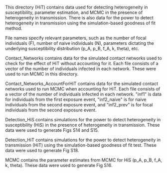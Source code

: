 This directory (HiT) contains data used for detecting heterogeneity in susceptibility, parameter estimation, and MCMC in the presence of heterogeneity in transmission. There is also data for the power to detect heterogeneity in transmission using the simulation-based goodness of fit method.

File names specify relevant parameters, such as the number of focal individuals (F), number of naive individuals (N), parameters dictating the underlying susceptibility distribution (p_A, p_B, f_A, k, theta), etc.

Contact_Networks contains data for the simulated contact networks used to check for the effect of HiT without accounting for it. Each file consists of a vector of the number of individuals infected in each network. These were used to run MCMC in this directory.

Contact_Networks_AccountForHiT contains data for the simulated contact networks used to run MCMC when accounting for HiT. Each file consists of a vector of the number of individuals infected in each network. "inf1" is data for individuals from the first exposure event, "inf2_naive" is for naive individuals from the second exposure event, and "inf2_prev" is for focal individuals from the second exposure event.

Detection_HiS contains simulations for the power to detect heterogeneity in susceptibility (HiS) in the presence of heterogeneity in transmission. These data were used to generate Figs S14 and S15.

Detection_HiT contains simulations for the power to detect heterogeneity in transmission (HiT) using the simulation-based goodness of fit test. These data were used to generate Fig S18.

MCMC contains the parameter estimates from MCMC for HiS (p_A, p_B, f_A, k, theta). These data were used to generate Fig S16.

